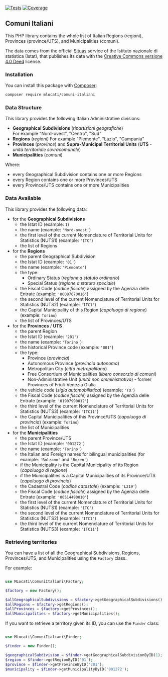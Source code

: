 [![Tests](https://github.com/mlocati/comuni-italiani/actions/workflows/tests.yml/badge.svg)](https://github.com/mlocati/comuni-italiani/actions/workflows/tests.yml)
[![Coverage](https://coveralls.io/repos/github/mlocati/comuni-italiani/badge.svg?branch=main)](https://coveralls.io/github/mlocati/comuni-italiani?branch=main)

## Comuni Italiani

This PHP library contains the whole list of Italian Regions (regioni), Provinces (province/UTS), and Municipalities (comuni).

The data comes from the official [Situas](https://situas.istat.it) service of the Istituto nazionale di statistica (Istat), that publishes its data with the [Creative Commons  versione 4.0 Deed](https://creativecommons.org/licenses/by/4.0/deed) license.

### Installation

You can install this package with [Composer](https://getcomposer.org/):

```sh
composer require mlocati/comuni-italiani
```

### Data Structure

This library provides the following Italian Administrative divisions:

- **Geographical Subdivisions** (*ripartizioni geografiche*)  
  For example "Nord-ovest", "Centro", "Sud"
- **Regions** (*regioni*)
  For example "Piemonte", "Lazio", "Campania"
- **Provinces** (*province*) and **Supra-Municipal Territorial Units** (**UTS** - *unità territoriale sovracomunale*)
- **Municipalities** (*comuni*)

Where:
- every Geographical Subdivision contains one or more Regions
- every Region contains one or more Provinces/UTS
- every Province/UTS contains one or more Municipalities

### Data Available

This library provides the following data:

- for the **Geographical Subdivisions**
  - the Istat ID (example: `1`)
  - the name (example: `'Nord-ovest'`)
  - the first level of the current Nomenclature of Territorial Units for Statistics (NUTS1) (example: `'ITC'`)
  - the list of Regions
- for the **Regions**
  - the parent Geographical Subdivision
  - the Istat ID (example: `'01'`)
  - the name (example: `'Piemonte'`)
  - the type:
    - Ordinary Status (*regione a statuto ordinario*)
    - Special Status (*regione a statuto speciale*)
  - the Fiscal Code (*codice fiscale*) assigned by the Agenzia delle Entrate (example: `'80087670016'`)
  - the second level of the current Nomenclature of Territorial Units for Statistics (NUTS2) (example: `'ITC1'`)
  - the Capital Municipality of this Region (*capoluogo di regione*) (example: `Torino`)
  - the list of Provinces/UTS
- for the **Provinces** / **UTS**
  - the parent Region
  - the Istat ID (example: `'201'`)
  - the name (example: `'Torino'`)
  - the historical Province code (example: `'001'`)
  - the type:
    - Province (*provincia*)
    - Autonomous Province (*provincia autonoma*)
    - Metropolitan City (*città metropolitana*)
    - Free Consortium of Municipalities (*libero consorzio di comuni*)
    - Non-Administrative Unit (*unità non amministrativa*) - former Provinces of Friuli-Venezia Giulia
  - the vehicle code (*sigla automobilistica*) (example: `'TO'`)
  - the Fiscal Code (*codice fiscale*) assigned by the Agenzia delle Entrate (example: `'01907990012'`)
  - the third level of the current Nomenclature of Territorial Units for Statistics (NUTS3) (example: `'ITC11'`)
  - the Capital Municipalities of this Province/UTS (*capoluogo di provincia*) (example: `Torino`)
  - the list of Municipalities
- for the **Municipalities**
  - the parent Province/UTS
  - the Istat ID (example: `'001272'`)
  - the name (example: `'Torino'`)
  - the Italian and Foreign names for bilingual municipalities (for example: `'Bolzano'` and `'Bozen'`)
  - if the Municipality is the Capital Municipality of its Region (*capoluogo di regione*)
  - if the Municipalities is a Capital Municipalities of its Province/UTS (*capoluogo di provincia*)
  - the Cadastral Code (*codice catastale*) (example: `'L219'`)
  - the Fiscal Code (*codice fiscale*) assigned by the Agenzia delle Entrate (example: `'00514490010'`)
  - the first level of the current Nomenclature of Territorial Units for Statistics (NUTS1) (example: `'ITC'`)
  - the second level of the current Nomenclature of Territorial Units for Statistics (NUTS2) (example: `'ITC1'`)
  - the third level of the current Nomenclature of Territorial Units for Statistics (NUTS3) (example: `'ITC11'`)

### Retrieving territories

You can have a list of all the Geographical Subdivisions, Regions, Provinces/UTS, and Municipalities using the `Factory` class.

For example:

```php

use MLocati\ComuniItaliani\Factory;

$factory = new Factory();

$allGeographicalSubdivisions = $factory->getGeographicalSubdivisions();
$allRegions = $factory->getRegions();
$allProvinces = $factory->getProvinces();
$allMunicipalities = $factory->getMunicipalities();
```

If you want to retrieve a territory given its ID, you can use the `Finder` class:

```php

use MLocati\ComuniItaliani\Finder;

$finder = new Finder();

$geographicalSubdivision = $finder->getGeographicalSubdivisionByID(1);
$region = $finder->getRegionByID('01');
$province = $finder->getProvinceByID('201');
$municipality = $finder->getMunicipalityByID('001272');
```
